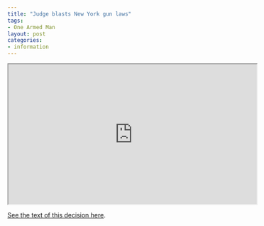 ```yaml
---
title: "Judge blasts New York gun laws"
tags:
- One Armed Man
layout: post
categories:
- information
---
```


<iframe width="560" height="315" src="https://www.youtube.com/embed/OlXpGOWIeug" title="Judge BLASTS New York's Gun Laws ..."></iframe>

[See the text of this decision here](https://www.trigger-treat.com/20220831-antonyuk-v-bruen/).
